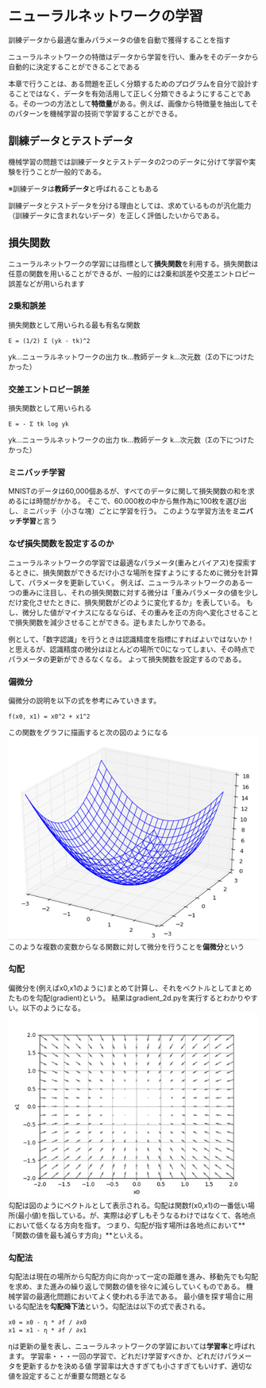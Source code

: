 # ニューラルネットワークの学習
訓練データから最適な重みパラメータの値を自動で獲得することを指す

ニューラルネットワークの特徴はデータから学習を行い、重みをそのデータから自動的に決定することができることである

本章で行うことは、ある問題を正しく分類するためのプログラムを自分で設計することではなく、データを有効活用して正しく分類できるようにすることである。その一つの方法として**特徴量**がある。例えば、画像から特徴量を抽出してそのパターンを機械学習の技術で学習することができる。

## 訓練データとテストデータ
機械学習の問題では訓練データとテストデータの2つのデータに分けて学習や実験を行うことが一般的である。

※訓練データは**教師データ**と呼ばれることもある

訓練データとテストデータを分ける理由としては、求めているものが汎化能力（訓練データに含まれないデータ）を正しく評価したいからである。

## 損失関数
ニューラルネットワークの学習には指標として**損失関数**を利用する。損失関数は任意の関数を用いることができるが、一般的には2乗和誤差や交差エントロピー誤差などが用いられます

### 2乗和誤差
損失関数として用いられる最も有名な関数
```
E = (1/2) Σ (yk - tk)^2
```
yk…ニューラルネットワークの出力
tk…教師データ
k…次元数（Σの下につけたかった）

### 交差エントロピー誤差
損失関数として用いられる
```
E = - Σ tk log yk
```
yk…ニューラルネットワークの出力
tk…教師データ
k…次元数（Σの下につけたかった）

### ミニバッチ学習
MNISTのデータは60,000個あるが、すべてのデータに関して損失関数の和を求めるには時間がかかる。
そこで、60.000枚の中から無作為に100枚を選び出し、ミニバッチ（小さな塊）ごとに学習を行う。
このような学習方法を**ミニバッチ学習**と言う

### なぜ損失関数を設定するのか
ニューラルネットワークの学習では最適なパラメータ(重みとバイアス)を探索するときに、損失関数ができるだけ小さな場所を探すようにするために微分を計算して、パラメータを更新していく。
例えば、ニューラルネットワークのある一つの重みに注目し、それの損失関数に対する微分は「重みパラメータの値を少しだけ変化させたときに、損失関数がどのように変化するか」を表している。
もし、微分した値がマイナスになるならば、その重みを正の方向へ変化させることで損失関数を減少させることができる。逆もまたしかりである。

例として、「数字認識」を行うときは認識精度を指標にすればよいではないか！と思えるが、認識精度の微分はほとんどの場所で0になってしまい、その時点でパラメータの更新ができるなくなる。
よって損失関数を設定するのである。

### 偏微分
偏微分の説明を以下の式を参考にみていきます。
```
f(x0, x1) = x0^2 + x1^2
```
この関数をグラフに描画すると次の図のようになる
![2変数の3次元グラフ](../img/3dgraph.png "2変数の3次元グラフ")
このような複数の変数からなる関数に対して微分を行うことを**偏微分**という

### 勾配
偏微分を(例えばx0,x1のように)まとめて計算し、それをベクトルとしてまとめたものを勾配(gradient)という。
結果はgradient_2d.pyを実行するとわかりやすい。以下のようになる。
![勾配](../img/gradient_2.png "勾配のグラフ")
勾配は図のようにベクトルとして表示される。勾配は関数f(x0,x1)の一番低い場所(最小値)を指している。が、実際は必ずしもそうなるわけではなくて、各地点において低くなる方向を指す。
つまり、勾配が指す場所は各地点において**「関数の値を最も減らす方向」**といえる。

### 勾配法
勾配法は現在の場所から勾配方向に向かって一定の距離を進み、移動先でも勾配を求め、また進みの繰り返しで関数の値を徐々に減らしていくものである。
機械学習の最適化問題においてよく使われる手法である。
最小値を探す場合に用いる勾配法を**勾配降下法**という。勾配法は以下の式で表される。
```
x0 = x0 - η * ∂f / ∂x0
x1 = x1 - η * ∂f / ∂x1

```
ηは更新の量を表し、ニューラルネットワークの学習においては**学習率**と呼ばれます。
学習率・・・一回の学習で、どれだけ学習すべきか、どれだけパラメータを更新するかを決める値
学習率は大きすぎても小さすぎてもいけず、適切な値を設定することが重要な問題となる
